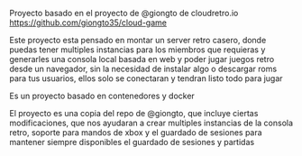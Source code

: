 Proyecto basado en el proyecto de @giongto de cloudretro.io
https://github.com/giongto35/cloud-game

Este proyecto esta pensado en montar un server retro casero, donde puedas tener multiples instancias para los miembros que requieras y generarles una consola local basada en web y poder jugar juegos retro desde un navegador, 
sin la necesidad de instalar algo o descargar roms para tus usuarios, ellos solo se conectaran y tendran listo todo para jugar

Es un proyecto basado en contenedores y docker

El proyecto es una copia del repo de @giongto, que incluye ciertas modificaciones, que nos ayudaran a crear multiples instancias de la consola retro, soporte para mandos de xbox y el guardado de sesiones para mantener siempre disponibles el guardado de sesiones y partidas
